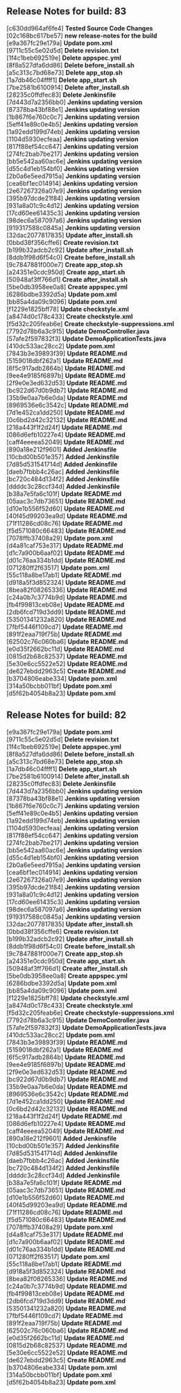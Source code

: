 ## Release Notes for build: 83  
[c630dd964af6fe4] **Tested Source Code Changes**  
[02c168bc617be57] **new release-notes for the build**  
[e9a367fc29e179a] **Update pom.xml**  
[9711c55c5e02d5d] **Delete revision.txt**  
[1f4c1beb692519e] **Delete appspec.yml**  
[8f8a527dfa6dd86] **Delete before_install.sh**  
[a5c313c7bd68e73] **Delete app_stop.sh**  
[1a7db46c04ffff1] **Delete app_start.sh**  
[7be2581b6100914] **Delete after_install.sh**  
[28235c0ffdfec83] **Delete Jenkinsfile**  
[7d443d7a2356bb0] **Jenkins updating version**  
[87378ba43bf88e1] **Jenkins updating version**  
[1b867f6e760c0c7] **Jenkins updating version**  
[5eff41e89c0e4b5] **Jenkins updating version**  
[1a92edd199d74eb] **Jenkins updating version**  
[1104d5930ecfeaa] **Jenkins updating version**  
[817f88ef54cc647] **Jenkins updating version**  
[274fc2bab7be217] **Jenkins updating version**  
[bb5e542aa60ac6e] **Jenkins updating version**  
[d55c4d1eb154bf0] **Jenkins updating version**  
[2b0a6e5eed7915a] **Jenkins updating version**  
[cea6bf1ec014914] **Jenkins updating version**  
[2e67267326a07e9] **Jenkins updating version**  
[395b97dcde21f84] **Jenkins updating version**  
[931a8a01c9c4d12] **Jenkins updating version**  
[17cd60ee61435c3] **Jenkins updating version**  
[98dec6a587097a6] **Jenkins updating version**  
[919317588c0845a] **Jenkins updating version**  
[32dac2077817835] **Update after_install.sh**  
[0bbd38f356cffe6] **Create revision.txt**  
[b199b32adcb2c92] **Update after_install.sh**  
[8ddb1f98d6f54c0] **Create before_install.sh**  
[9c7847881f000e7] **Create app_stop.sh**  
[a24351e0cdc950d] **Create app_start.sh**  
[50948af3ff766d1] **Create after_install.sh**  
[5be0db3958ee0a8] **Create appspec.yml**  
[6286bdbe3392d5a] **Update pom.xml**  
[bb85a4da09c9096] **Update pom.xml**  
[f1229e1825bff78] **Update checkstyle.xml**  
[a8474d0c178c433] **Create checkstyle.xml**  
[f5d32c205feab6e] **Create checkstyle-suppressions.xml**  
[7792d78b6a3c915] **Update DemoController.java**  
[57afe2f597832f3] **Update DemoApplicationTests.java**  
[410dc533ac28cc2] **Update pom.xml**  
[7843b3e39893f39] **Update README.md**  
[5159018dbf262a1] **Update README.md**  
[6f5c917adb2864b] **Update README.md**  
[9ee4e9185f6897b] **Update README.md**  
[2f9e0e3ed632d53] **Update README.md**  
[bc922d67d0b9db7] **Update README.md**  
[35b9e0aa7b6e0da] **Update README.md**  
[8969536e6c3542c] **Update README.md**  
[7d1e452ca1dd250] **Update README.md**  
[0c6bd2d42c32132] **Update README.md**  
[218a443f1f2d24f] **Update README.md**  
[086d6efb10227e4] **Update README.md**  
[caff4eeeea52049] **Update README.md**  
[890a18e212f9601] **Added Jenkinsfile**  
[10cbd00b501e357] **Added Jenkinsfile**  
[7d85d531541714d] **Added Jenkinsfile**  
[daeb7fbbb4c26ac] **Added Jenkinsfile**  
[bc720c484d134f2] **Added Jenkinsfile**  
[ddddc3c28ccf34d] **Added Jenkinsfile**  
[b38a7e5fa6c101f] **Update README.md**  
[05aac3c7db73651] **Update README.md**  
[d10e1b556f52d60] **Update README.md**  
[40f45d99203ea9d] **Update README.md**  
[71f11286cd08c76] **Update README.md**  
[f5d571080c66483] **Update README.md**  
[7078ffb37408a29] **Update pom.xml**  
[d4a81caf753e317] **Update README.md**  
[d1c7a900b6aaf02] **Update README.md**  
[d01c76aa334b1dd] **Update README.md**  
[071280ff2f63517] **Update pom.xml**  
[55c118a8be17ab1] **Update README.md**  
[d918a5f3d852324] **Update README.md**  
[8bea82f08265336] **Update README.md**  
[c24a0b7c3774b9d] **Update README.md**  
[fb4f99813ceb08e] **Update README.md**  
[2db6fcd719d3dd9] **Update README.md**  
[53501341232a820] **Update README.md**  
[7fbf5446f109cd7] **Update README.md**  
[891f2eaa719f75b] **Update README.md**  
[62502c76c060ba6] **Update README.md**  
[e0d35f2662bc11d] **Update README.md**  
[0815d2b68c82537] **Update README.md**  
[5e30e6cc5522e52] **Update README.md**  
[de627ebdd2963c5] **Create README.md**  
[b3704806eabe334] **Update pom.xml**  
[314a50bcbb011bf] **Update pom.xml**  
[d5f62b4054b8a23] **Update pom.xml**  
## Release Notes for build: 82  
[e9a367fc29e179a] **Update pom.xml**  
[9711c55c5e02d5d] **Delete revision.txt**  
[1f4c1beb692519e] **Delete appspec.yml**  
[8f8a527dfa6dd86] **Delete before_install.sh**  
[a5c313c7bd68e73] **Delete app_stop.sh**  
[1a7db46c04ffff1] **Delete app_start.sh**  
[7be2581b6100914] **Delete after_install.sh**  
[28235c0ffdfec83] **Delete Jenkinsfile**  
[7d443d7a2356bb0] **Jenkins updating version**  
[87378ba43bf88e1] **Jenkins updating version**  
[1b867f6e760c0c7] **Jenkins updating version**  
[5eff41e89c0e4b5] **Jenkins updating version**  
[1a92edd199d74eb] **Jenkins updating version**  
[1104d5930ecfeaa] **Jenkins updating version**  
[817f88ef54cc647] **Jenkins updating version**  
[274fc2bab7be217] **Jenkins updating version**  
[bb5e542aa60ac6e] **Jenkins updating version**  
[d55c4d1eb154bf0] **Jenkins updating version**  
[2b0a6e5eed7915a] **Jenkins updating version**  
[cea6bf1ec014914] **Jenkins updating version**  
[2e67267326a07e9] **Jenkins updating version**  
[395b97dcde21f84] **Jenkins updating version**  
[931a8a01c9c4d12] **Jenkins updating version**  
[17cd60ee61435c3] **Jenkins updating version**  
[98dec6a587097a6] **Jenkins updating version**  
[919317588c0845a] **Jenkins updating version**  
[32dac2077817835] **Update after_install.sh**  
[0bbd38f356cffe6] **Create revision.txt**  
[b199b32adcb2c92] **Update after_install.sh**  
[8ddb1f98d6f54c0] **Create before_install.sh**  
[9c7847881f000e7] **Create app_stop.sh**  
[a24351e0cdc950d] **Create app_start.sh**  
[50948af3ff766d1] **Create after_install.sh**  
[5be0db3958ee0a8] **Create appspec.yml**  
[6286bdbe3392d5a] **Update pom.xml**  
[bb85a4da09c9096] **Update pom.xml**  
[f1229e1825bff78] **Update checkstyle.xml**  
[a8474d0c178c433] **Create checkstyle.xml**  
[f5d32c205feab6e] **Create checkstyle-suppressions.xml**  
[7792d78b6a3c915] **Update DemoController.java**  
[57afe2f597832f3] **Update DemoApplicationTests.java**  
[410dc533ac28cc2] **Update pom.xml**  
[7843b3e39893f39] **Update README.md**  
[5159018dbf262a1] **Update README.md**  
[6f5c917adb2864b] **Update README.md**  
[9ee4e9185f6897b] **Update README.md**  
[2f9e0e3ed632d53] **Update README.md**  
[bc922d67d0b9db7] **Update README.md**  
[35b9e0aa7b6e0da] **Update README.md**  
[8969536e6c3542c] **Update README.md**  
[7d1e452ca1dd250] **Update README.md**  
[0c6bd2d42c32132] **Update README.md**  
[218a443f1f2d24f] **Update README.md**  
[086d6efb10227e4] **Update README.md**  
[caff4eeeea52049] **Update README.md**  
[890a18e212f9601] **Added Jenkinsfile**  
[10cbd00b501e357] **Added Jenkinsfile**  
[7d85d531541714d] **Added Jenkinsfile**  
[daeb7fbbb4c26ac] **Added Jenkinsfile**  
[bc720c484d134f2] **Added Jenkinsfile**  
[ddddc3c28ccf34d] **Added Jenkinsfile**  
[b38a7e5fa6c101f] **Update README.md**  
[05aac3c7db73651] **Update README.md**  
[d10e1b556f52d60] **Update README.md**  
[40f45d99203ea9d] **Update README.md**  
[71f11286cd08c76] **Update README.md**  
[f5d571080c66483] **Update README.md**  
[7078ffb37408a29] **Update pom.xml**  
[d4a81caf753e317] **Update README.md**  
[d1c7a900b6aaf02] **Update README.md**  
[d01c76aa334b1dd] **Update README.md**  
[071280ff2f63517] **Update pom.xml**  
[55c118a8be17ab1] **Update README.md**  
[d918a5f3d852324] **Update README.md**  
[8bea82f08265336] **Update README.md**  
[c24a0b7c3774b9d] **Update README.md**  
[fb4f99813ceb08e] **Update README.md**  
[2db6fcd719d3dd9] **Update README.md**  
[53501341232a820] **Update README.md**  
[7fbf5446f109cd7] **Update README.md**  
[891f2eaa719f75b] **Update README.md**  
[62502c76c060ba6] **Update README.md**  
[e0d35f2662bc11d] **Update README.md**  
[0815d2b68c82537] **Update README.md**  
[5e30e6cc5522e52] **Update README.md**  
[de627ebdd2963c5] **Create README.md**  
[b3704806eabe334] **Update pom.xml**  
[314a50bcbb011bf] **Update pom.xml**  
[d5f62b4054b8a23] **Update pom.xml**  
